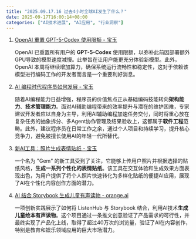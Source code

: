 ```yaml
---
title: "2025.09.17.16 过去4小时全球AI发生了什么？"
date: 2025-09-17T16:00:14+08:00
categories: ["AI技术进展", "AI应用", "行业洞察"]
---
```


1.  [OpenAI 重置 GPT-5-Codex 使用限额 - 宝玉](https://x.com/dotey/status/1968170977671647453)

    OpenAI 已重置所有用户的 **GPT-5-Codex** 使用限额，以弥补此前因部署额外GPU导致的模型速度减慢。此举旨在让用户能更充分体验新模型。此外，OpenAI 本周将继续增加算力，确保系统运行流畅性和稳定性，这对于依赖该模型进行编码工作的开发者而言是一个重要利好消息。

2.  [AI 编程时代程序员如何发展 - 宝玉](https://x.com/dotey/status/1968163227793011106)

    随着AI编程能力日益增强，程序员的价值焦点正从基础编码技能转向**架构能力**、**技术管理能力**。面对AI辅助编程带来的效率提升与潜在的维护困难，专家建议开发者应以自身为主导，利用AI辅助编程加速任务交付，同时将重心放在复杂任务的抽象拆分、多Agent协作管理及结果验收上，这都属于**软件工程**范畴。此外，建议程序员在日常工作之余，通过个人项目和持续学习，提升核心竞争力，避免被擅长使用AI的年轻一代所替代。

3.  [新AI工具：照片生成表情贴纸 - 宝玉](https://x.com/dotey/status/1968184279286088190)

    一个名为 "Gem" 的新工具受到了关注，它能够上传用户照片并根据选择的贴纸风格，**生成一系列个性化的表情贴纸**。该工具在交互体验和生成效果方面表现出色，为用户提供了将个人照片快速转化为多样化贴纸的便捷AI应用，展现了AI在个性化内容创作方面的潜力。

4.  [AI 结合 Storybook 生成儿童有声读物 - orange.ai](https://x.com/oran_ge/status/1968184908964303341)

    一项创新实践展示了如何将 ListenHub 与 Storybook 结合，利用AI技术**生成儿童绘本有声读物**。这个项目通过一条推文创意验证了产品需求的可行性，并最终实现了产品化上线，取得了超过40万次的浏览量，验证了AI在内容创作，特别是教育和娱乐领域应用的巨大市场潜力。